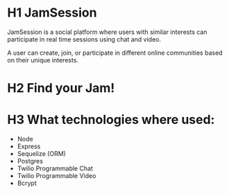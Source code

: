 # H1 JamSession

JamSession is a social platform where users with similar interests can participate in real time sessions using chat and video. 

A user can create, join, or participate in different online communities based on their unique interests. 

# H2 **Find your Jam!**

# H3 What technologies where used:
- Node
- Express
- Sequelize (ORM)
- Postgres
- Twilio Programmable Chat
- Twilio Programmable Video
- Bcrypt

